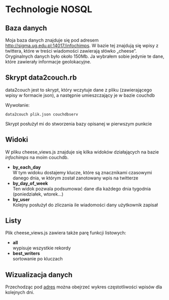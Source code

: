 # Technologie NOSQL

## Baza danych
Moja baza danych znajduje się pod adresem http://sigma.ug.edu.pl:14017/infochimps. W bazie tej znajdują się wpisy z twittera, które w treści wiadomości zawierają słówko „cheese”. Oryginalnych danych było około 150Mb. Ja wybrałem sobie jedynie te dane, które zawierały informacje geolokacyjne.

## Skrypt data2couch.rb

data2couch jest to skrypt, który wczytuje dane z pliku (zawierającego wpisy w formacie json), a następnie umieszczający je w bazie couchdb

Wywołanie:

	data2couch plik.json couchdbserv

Skrypt posłużył mi do stworzenia bazy opisanej w pierwszym punkcie

## Widoki

W pliku cheese\_views.js znajduje się kilka widoków działających na bazie *infochimps* na moim couchdb.

- **by\_each\_day**  
  W tym widoku dostajemy klucze, które są znacznikami czasowymi danego dnia, w którym został zanotowany wpis na twitterze
- **by\_day\_of\_week**  
  Ten widok pozwala podsumować dane dla każdego dnia tygodnia (poniedziałek, wtorek...)
- **by\_user**  
  Kolejny posłużył do zliczania ile wiadomości dany użytkownik zapisał

## Listy

Plik cheese\_views.js zawiera także parę funkcji listowych:

- **all**  
  wypisuje wszystkie rekordy
- **best\_writers**  
  sortowanie po kluczach

## Wizualizacja danych

Przechodząc pod [adres](http://sigma.ug.edu.pl:14017/infochimps/_design/app/_list/tweets/by_each_day?reduce=true&group_level=1) można obejrzeć wykres częstotliwości wpisów dla kolejnych dni.
